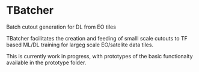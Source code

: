 # TBatcher
Batch cutout generation for DL from EO tiles

TBatcher facilitates the creation and feeding of smalll scale cutouts to TF based ML/DL training for largeg scale EO/satelite data tiles.

This is currently work in progress, with prototypes of the basic functionaity available in the  prototype folder.